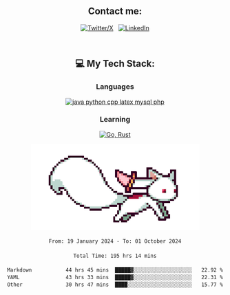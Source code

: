 

<div align="center">

## Contact me:

[![Twitter/X](https://skillicons.dev/icons?i=twitter)](https://twitter.com/erikskopp) &nbsp;
[![LinkedIn](https://skillicons.dev/icons?i=linkedin)](www.linkedin.com/in/erik-skopp) 

<div align="center">
<br>

## 💻 My Tech Stack:

### Languages

[![java python cpp latex mysql php](https://skillicons.dev/icons?i=java,python,cpp,latex,mysql,php)](https://skillicons.dev)

### Learning

[![Go, Rust](https://skillicons.dev/icons?i=go,rust)](https://skillicons.dev)

<center>

<img src="kyubey.gif" alt="Alt-Text" title="" >

</center>


<!--START_SECTION:waka-->

```txt
From: 19 January 2024 - To: 01 October 2024

Total Time: 195 hrs 14 mins

Markdown           44 hrs 45 mins  █████▓░░░░░░░░░░░░░░░░░░░   22.92 %
YAML               43 hrs 33 mins  █████▓░░░░░░░░░░░░░░░░░░░   22.31 %
Other              30 hrs 47 mins  ████░░░░░░░░░░░░░░░░░░░░░   15.77 %
```

<!--END_SECTION:waka-->
